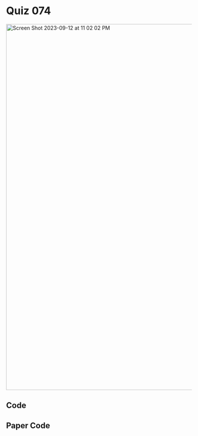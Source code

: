 # Quiz 074

<img width="994" alt="Screen Shot 2023-09-12 at 11 02 02 PM" src="https://github.com/jonathanye29/year_2/assets/111751273/146e7083-ba70-49fd-a242-d842384f153b">

## Code


## Paper Code
